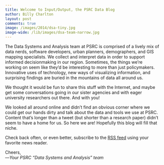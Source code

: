 ```yaml
---
title: Welcome to Input/Output, the PSRC Data Blog
author: Billy Charlton
layout: post
comments: true
image: /images/2014/dsa-tiny.jpg
image-wide: /lib/images/dsa-team-narrow.jpg
---
```


The Data Systems and Analysis team at PSRC is comprised of a lively mix of data nerds, software developers, urban planners, demographers, and GIS mapping specialists. We collect and interpret data in order to support informed decisionmaking in our region. Sometimes, the things we’re working on seem like they’d be interesting to more than just policymakers. Innovative uses of technology, new ways of visualizing information, and surprising findings are buried in the mountains of data all around us.

We thought it would be fun to share this stuff with the Internet, and maybe get some conversations going in our sister agencies and with eager university researchers out there.  And with you!

We looked all around online and didn’t find an obvious corner where we could get our hands dirty and talk about the data and tools we use at PSRC. Content that’s longer than a tweet (but shorter than a research paper) didn’t seem to have a home for us. So here we are! Hopefully this blog will fill that niche.

Check back often, or even better, subscribe to the [RSS feed]({{site.url}}/feed.xml) using your favorite news reader.

Cheers,<br/>
&mdash;*Your PSRC “Data Systems and Analysis” team*
